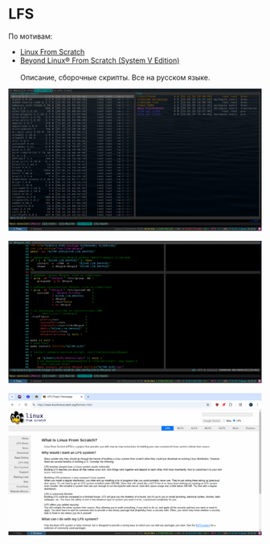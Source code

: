 # LFS
По мотивам:<br>
* [Linux From Scratch][1]<br>
* [Beyond Linux® From Scratch (System V Edition)][2]<br><br>
Описание, сборочные скрипты. Все на русском языке.

![vifm][3]
<br>
<br>
![vim][4]
<br>
<br>
![browser][5]

[1]: https://www.linuxfromscratch.org/lfs/view/12.4/index.html
[2]: https://www.linuxfromscratch.org/blfs/view/12.4/index.html
[3]: https://raw.githubusercontent.com/MyRequiem/LFS/master/stage-2-blfs-stable-x86_64/imgs/001.png
[4]: https://raw.githubusercontent.com/MyRequiem/LFS/master/stage-2-blfs-stable-x86_64/imgs/002.png
[5]: https://raw.githubusercontent.com/MyRequiem/LFS/master/stage-2-blfs-stable-x86_64/imgs/003.png
